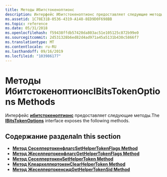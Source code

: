```yaml
---
title: Методы Ибитстокеноптионс
description: Интерфейс Ибитстокеноптионс предоставляет следующие методы.
ms.assetid: 1C78E31B-0536-4319-A148-8ED9D0F698BB
ms.topic: reference
ms.date: 05/31/2018
ms.openlocfilehash: f59438ffdb57420da803ac51e105125c872b99e0
ms.sourcegitcommit: 2d531328b6ed82d4ad971a45a5131b430c5866f7
ms.translationtype: MT
ms.contentlocale: ru-RU
ms.lasthandoff: 09/16/2019
ms.locfileid: "103986177"
---
```

# <a name="ibitstokenoptions-methods"></a><span data-ttu-id="f1f88-103">Методы Ибитстокеноптионс</span><span class="sxs-lookup"><span data-stu-id="f1f88-103">IBitsTokenOptions Methods</span></span>

<span data-ttu-id="f1f88-104">Интерфейс [**ибитстокеноптионс**](/windows/desktop/api/Bits4_0/nn-bits4_0-ibitstokenoptions) предоставляет следующие методы.</span><span class="sxs-lookup"><span data-stu-id="f1f88-104">The [**IBitsTokenOptions**](/windows/desktop/api/Bits4_0/nn-bits4_0-ibitstokenoptions) interface exposes the following methods.</span></span>

## <a name="in-this-section"></a><span data-ttu-id="f1f88-105">Содержание раздела</span><span class="sxs-lookup"><span data-stu-id="f1f88-105">In this section</span></span>

-   [<span data-ttu-id="f1f88-106">**Метод Сеселпертокенфлагс**</span><span class="sxs-lookup"><span data-stu-id="f1f88-106">**SetHelperTokenFlags Method**</span></span>](/windows/desktop/api/Bits4_0/nf-bits4_0-ibitstokenoptions-sethelpertokenflags)
-   [<span data-ttu-id="f1f88-107">**Метод Жеселпертокенфлагс**</span><span class="sxs-lookup"><span data-stu-id="f1f88-107">**GetHelperTokenFlags Method**</span></span>](/windows/desktop/api/Bits4_0/nf-bits4_0-ibitstokenoptions-gethelpertokenflags)
-   [<span data-ttu-id="f1f88-108">**Метод Сеселпертокен**</span><span class="sxs-lookup"><span data-stu-id="f1f88-108">**SetHelperToken Method**</span></span>](/windows/desktop/api/Bits4_0/nf-bits4_0-ibitstokenoptions-sethelpertoken)
-   [<span data-ttu-id="f1f88-109">**Метод Клеархелпертокен**</span><span class="sxs-lookup"><span data-stu-id="f1f88-109">**ClearHelperToken Method**</span></span>](/windows/desktop/api/Bits4_0/nf-bits4_0-ibitstokenoptions-clearhelpertoken)
-   [<span data-ttu-id="f1f88-110">**Метод Жеселпертокенсид**</span><span class="sxs-lookup"><span data-stu-id="f1f88-110">**GetHelperTokenSid Method**</span></span>](/windows/desktop/api/Bits4_0/nf-bits4_0-ibitstokenoptions-gethelpertokensid)

 

 




